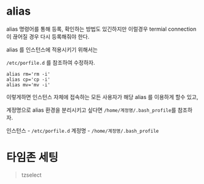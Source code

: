# alias 

alias 명령어를 통해 등록, 확인하는 방법도 있긴하지만 이럴경우 termial connection 이 끊어질 경우 다시 등록해줘야 한다.

alias 를 인스턴스에 적용시키기 위해서는 

`/etc/porfile.d` 를 참조하여 수정하자.

```shell
alias rm='rm -i'
alias cp='cp -i'
alias mv='mv -i'
```

이렇게하면 인스턴스 자체에 접속하는 모든 사용자가 해당 alias 를 이용하게 할수 있고,

계정명으로 alias 환경을 분리시키고 싶다면 `/home/계정명/.bash_profile`를 참조하자.

인스턴스    - `/etc/porfile.d`
계정명      - `/home/계정명/.bash_profile`

# 타임존 세팅

> tzselect